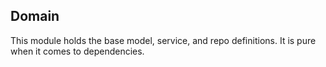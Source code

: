 ## Domain

This module holds the base model, service, and repo definitions. It is pure when it comes to dependencies.